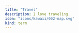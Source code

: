 ```yaml
---
title: "Travel"
description: I love traveling.
icon: "icons/kawaii/002-map.svg"
kind: term
---
```


